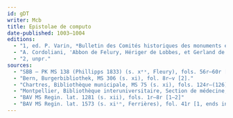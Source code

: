 ```yaml
---
id: gDT
writer: Mcb
title: Epistolae de computo
date-published: 1003–1004
editions:
  - "1, ed. P. Varin, *Bulletin des Comités historiques des monuments écrits de l'histoire de France* 1 (1849) 117–27"
  - "A. Cordoliani, 'Abbon de Felury, Hériger de Lobbes, et Gerland de Besançon sur l'ère de l'incarnation de Denys de petit', *Revue d'histoire ecclésiastique* 44 (1949) 463–87 (text, 476–80)."
  - "2, unpr."
sources:
  - "SBB – PK MS 138 (Phillipps 1833) (s. xᵉˣ, Fleury), fols. 56r–60r [1–2]."
  - "Bern, Burgerbibliothek, MS 306 (s. xi), fol. 8r–v [2]."
  - "Chartres, Bibliothèque municipale, MS 75 (s. xi), fols. 124r–(126) [1, printed by Varin; destroyed in 1944]."
  - "Montpellier, Bibliothèque interuniversitaire, Section de médecine, MS 48 (s. xi), fol. 19r–(??) [1–2]."
  - "BAV MS Regin. lat. 1281 (s. xii), fols. 1r–8r [1–2]"
  - "BAV MS Regin. lat. 1573 (s. xiⁱⁿ, Ferrières), fol. 41r [1, ends incomplete]."
---
```

